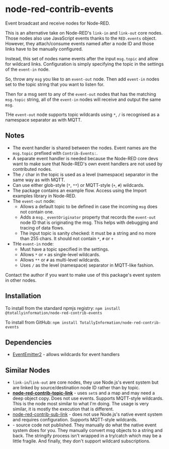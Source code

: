 # node-red-contrib-events
Event broadcast and receive nodes for Node-RED.

This is an alternative take on Node-RED's `link-in` and `link-out` core nodes. Those nodes also use JavaScript events thanks to the `RED.events` object.
However, they attach/consume events named after a node ID and those links have to be manually configured.

Instead, this set of nodes name events after the input `msg.topic` and allow for wildcard links. Configuration is simply specifying the topic in the settings of the `event-in` node.

So, throw any `msg` you like to an `event-out` node. Then add `event-in` nodes set to the topic string that you want to listen for.

Then for a msg sent to any of the `event-out` nodes that has the matching `msg.topic` string, all of the `event-in` nodes will receive and output the same `msg`.

THe `event-out` node supports topic wildcards using `*`, `/` is recognised as a namespace separator as with MQTT.

## Notes

* The event handler is shared between the nodes. Event names are the `msg.topic` prefixed with `Contrib-Events:`.
* A separate event handler is needed because the Node-RED core devs want to make sure that Node-RED's own event handlers are not used by contributed nodes.
* The `/` char in the topic is used as a level (namespace) separator in the same way as with MQTT.
* Can use either glob-style (`*`, `**`) or MQTT-style (`+`, `#`) wildcards.
* The package contains an example flow. Access using the Import examples library in Node-RED.
* The `event-out` node:
  * Allows a default topic to be defined in case the incoming `msg` does not contain one.
  * Adds a `msg._eventOriginator` property that records the `event-out` node ID that is originating the msg. This helps with debugging and tracing of data flows.
  * The input topic is sanity checked: it must be a string and no more than 255 chars. It should not contain `*`, `#` or `+`
* THe `event-in` node:
  * Must have a topic specified in the settings.
  * Allows `*` or `+` as single-level wildcards.
  * Allows `**` or `#` as multi-level wildcards.
  * Uses `/` as the level (namespace) separator in MQTT-like fashion.

Contact the author if you want to make use of this package's event system in other nodes.

## Installation

To install from the standard npmjs registry: `npm install @totallyinformation/node-red-contrib-events`

To install from GitHub: `npm install TotallyInformation/node-red-contrib-events`

## Dependencies

* [EventEmitter2](https://github.com/EventEmitter2/EventEmitter2) - allows wildcards for event handlers

## Similar Nodes

* `link-in`/`link-out` are core nodes, they use Node.js's event system but are linked by source/destination node ID rather than by topic.
* **[node-red-contrib-topic-link](https://flows.nodered.org/node/node-red-contrib-topic-link)** - uses `set`s and a map and may need a deep object copy. Does not use events. Supports MQTT-style wildcards. This is the node most similar to what I'm doing. The usage is very similar, it is mostly the execution that is different.
* [node-red-contrib-sub-link](https://flows.nodered.org/node/node-red-contrib-sub-link) - does not use Node.js's native event system and requires configuration. Supports MQTT-style wildcards.
* [](https://flows.nodered.org/node/node-red-contrib-pubsub) - source code not published. They manually do what the native event system does for you. They manually convert msg objects to a string and back. The stringify process isn't wrapped in a try/catch which may be a little fragile. And finally, they don't support wildcard subscriptions.
